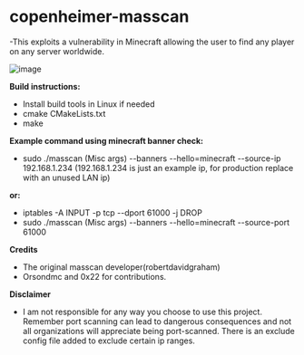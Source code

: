 # copenheimer-masscan
-This exploits a vulnerability in Minecraft allowing the user to find any player on any server worldwide.

![image](https://user-images.githubusercontent.com/12180913/142133822-f4267de7-59f7-4610-b071-2ec893247cce.png)

**Build instructions:**
- Install build tools in Linux if needed
- cmake CMakeLists.txt
- make

**Example command using minecraft banner check:**
- sudo ./masscan (Misc args) --banners --hello=minecraft --source-ip 192.168.1.234 (192.168.1.234 is just an example ip, for production replace with an unused LAN ip)
  
**or:**
  
- iptables -A INPUT -p tcp --dport 61000 -j DROP
- sudo ./masscan (Misc args) --banners --hello=minecraft --source-port 61000

**Credits**
- The original masscan developer(robertdavidgraham)
- Orsondmc and 0x22 for contributions.  

**Disclaimer** 
- I am not responsible for any way you choose to use this project. Remember port scanning can lead to dangerous consequences and not all organizations will appreciate being port-scanned. There is an exclude config file added to exclude certain ip ranges.

